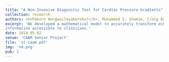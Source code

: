 ```yaml
---
title: "A Non-Invasive Diagnostic Tool for Cardiac Pressure Gradients"
collection: research
authors: <b>Pakorn Wongwaitayakornkul</b>, Muhammad S. Shamim, Craig Rusin, Elijah Bolin, and Matthias Heinkenschloss
excerpt: 'We developed a mathematical model to accurately transform echocardiogram data into pressure gradient 
information accessible to clinicians.'
date: 2014-05-02
venue: 'CAAM Senior Project'
file: 'st-caam.pdf'
img: 'n4.png'
pub: 2
---
```

